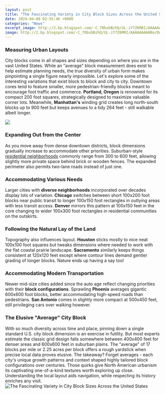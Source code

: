 ```yaml
---
layout: post
title: "The Fascinating Variety in City Block Sizes Across the United States"
date: 2024-04-08 02:55:46 +0000
categories: "News"
excerpt_image: http://2.bp.blogspot.com/-C_70bxbBzhQ/UL-iY7Z6M0I/AAAAAAAAABo/DwhG-XHxT1w/s1600/Poster.tiff
image: http://2.bp.blogspot.com/-C_70bxbBzhQ/UL-iY7Z6M0I/AAAAAAAAABo/DwhG-XHxT1w/s1600/Poster.tiff
---
```


### Measuring Urban Layouts
City blocks come in all shapes and sizes depending on where you are in the vast United States. While an "average" block measurement does exist to help estimate planning needs, the true diversity of urban form makes pinpointing a single figure nearly impossible. Let's explore some of the interesting variations that exist block to block and city to city.
Downtown cores tend to feature smaller, more pedestrian-friendly blocks meant to encourage foot traffic and commerce. **Portland, Oregon** is renowned for its compact 200 foot squares, strategically designed to maximize valuable corner lots. Meanwhile, **Manhattan's** winding grid creates long north-south blocks up to 900 feet but keeps avenues to a tidy 264 feet - still walkable albeit longer. 

![](https://ggwash.org/images/made/images/posts/_resized/Untitleasfgd_800_532_90.jpg)
### Expanding Out from the Center 
As you move away from dense downtown districts, block dimensions gradually increase to accommodate other priorities. Suburban-style [residential neighborhoods](https://store.fi.io.vn/collection/puppy) commonly range from 300 to 600 feet, allowing slightly more private space behind brick or wooden fences. The expanded perimeter also permits two-lane roads instead of just one.
### Accommodating Various Needs
Larger cities with **diverse neighborhoods** incorporated over decades display lots of variation. **Chicago** switches between short 100x200 foot blocks near public transit to longer 100x150 foot rectangles in outlying areas with less transit access. **Denver** mirrors this pattern at 100x150 feet in the core changing to wider 100x300 foot rectangles in residential communities on the outskirts. 
### Following the Natural Lay of the Land
Topography also influences layout. **Houston** sticks mostly to nice neat 100x100 foot squares but tweaks dimensions where needed to work with the flat coastal prairie landscape. **Sacramento** similarly keeps things consistent at 120x120 feet except where contour lines demand gentler grading of longer blocks. Nature ends up having a say too!
### Accommodating Modern Transportation 
Newer mid-size cities added since the auto age reflect changing priorities with their **block configurations**. Sprawling **Phoenix** averages gigantic 600x600 foot blocks, better accommodating high-speed roads than pedestrians. **San Antonio** comes in slightly more compact at 500x450 feet, still privileging cars over walking however.
### The Elusive "Average" City Block
With so much diversity across time and place, pinning down a single standard U.S. city block dimension is an exercise in futility. But most experts estimate the classic grid design falls somewhere between 400x400 feet for denser areas and 600x600 feet in suburban plains. The "average" of 17 blocks per mile or 2.25 acres per block offers a rough yardstick when precise local data proves elusive. 
The takeaway? Forget averages - each city's unique growth patterns and context shaped highly tailored block configurations over centuries. Those quirks give North American urbanism its captivating one-of-a-kind textures worth exploring up close. Understanding the local layout aids navigation, while respecting its history enriches any visit.
![The Fascinating Variety in City Block Sizes Across the United States](http://2.bp.blogspot.com/-C_70bxbBzhQ/UL-iY7Z6M0I/AAAAAAAAABo/DwhG-XHxT1w/s1600/Poster.tiff)